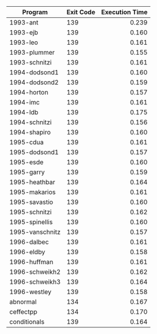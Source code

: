 | Program | Exit Code | Execution Time |
| ------- |:--------- | --------------:|
| 1993-ant | 139 | 0.239 |
| 1993-ejb | 139 | 0.160 |
| 1993-leo | 139 | 0.161 |
| 1993-plummer | 139 | 0.155 |
| 1993-schnitzi | 139 | 0.161 |
| 1994-dodsond1 | 139 | 0.160 |
| 1994-dodsond2 | 139 | 0.159 |
| 1994-horton | 139 | 0.157 |
| 1994-imc | 139 | 0.161 |
| 1994-ldb | 139 | 0.175 |
| 1994-schnitzi | 139 | 0.156 |
| 1994-shapiro | 139 | 0.160 |
| 1995-cdua | 139 | 0.161 |
| 1995-dodsond1 | 139 | 0.157 |
| 1995-esde | 139 | 0.160 |
| 1995-garry | 139 | 0.159 |
| 1995-heathbar | 139 | 0.164 |
| 1995-makarios | 139 | 0.161 |
| 1995-savastio | 139 | 0.160 |
| 1995-schnitzi | 139 | 0.162 |
| 1995-spinellis | 139 | 0.160 |
| 1995-vanschnitz | 139 | 0.157 |
| 1996-dalbec | 139 | 0.161 |
| 1996-eldby | 139 | 0.158 |
| 1996-huffman | 139 | 0.161 |
| 1996-schweikh2 | 139 | 0.162 |
| 1996-schweikh3 | 139 | 0.164 |
| 1996-westley | 139 | 0.158 |
| abnormal | 134 | 0.167 |
| ceffectpp | 134 | 0.170 |
| conditionals | 139 | 0.164 |
